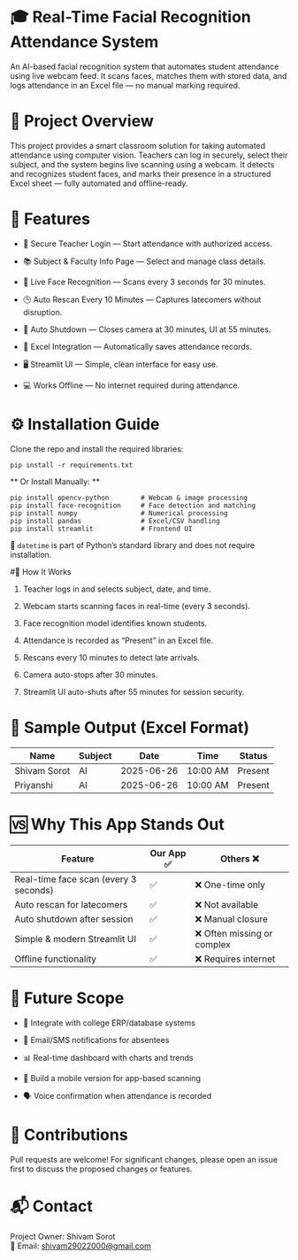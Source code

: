 # 🎓 Real-Time Facial Recognition Attendance System
An AI-based facial recognition system that automates student attendance using live webcam feed. It scans faces, matches them with stored data, and logs attendance in an Excel file — no manual marking required.

# 📌 Project Overview
This project provides a smart classroom solution for taking automated attendance using computer vision. Teachers can log in securely, select their subject, and the system begins live scanning using a webcam. It detects and recognizes student faces, and marks their presence in a structured Excel sheet — fully automated and offline-ready.

# 🔑 Features
* 🔐 Secure Teacher Login — Start attendance with authorized access.

* 📚 Subject & Faculty Info Page — Select and manage class details.

* 🎥 Live Face Recognition — Scans every 3 seconds for 30 minutes.

* 🕒 Auto Rescan Every 10 Minutes — Captures latecomers without disruption.

* 🛑 Auto Shutdown — Closes camera at 30 minutes, UI at 55 minutes.

* 📁 Excel Integration — Automatically saves attendance records.

* 🖥️ Streamlit UI — Simple, clean interface for easy use.

* 💻 Works Offline — No internet required during attendance.

# ⚙️ Installation Guide
Clone the repo and install the required libraries:
``` 
pip install -r requirements.txt  
```
** Or Install Manually: **
```
pip install opencv-python        # Webcam & image processing
pip install face-recognition     # Face detection and matching
pip install numpy                # Numerical processing
pip install pandas               # Excel/CSV handling
pip install streamlit            # Frontend UI  
```
🧠 `datetime` is part of Python’s standard library and does not require installation.

#🚦 How It Works
1. Teacher logs in and selects subject, date, and time.

2. Webcam starts scanning faces in real-time (every 3 seconds).

3. Face recognition model identifies known students.

4. Attendance is recorded as “Present” in an Excel file.

5. Rescans every 10 minutes to detect late arrivals.

6. Camera auto-stops after 30 minutes.

7. Streamlit UI auto-shuts after 55 minutes for session security.

# 📄 Sample Output (Excel Format)
|Name|	Subject|	Date|	Time|	Status|  
|----|---------|------|-----|-------|
|Shivam Sorot|	AI|	2025-06-26|	10:00 AM|	Present|
|Priyanshi |	AI	|2025-06-26|	10:00 AM|	Present|

# 🆚 Why This App Stands Out
|Feature	|Our App ✅	|Others ❌|  
|---------|-----------|-----------|
|Real-time face scan (every 3 seconds)|	✅	|❌ One-time only|
|Auto rescan for latecomers	|✅|	❌ Not available|
|Auto shutdown after session	|✅|	❌ Manual closure|
|Simple & modern Streamlit UI|	✅	|❌ Often missing or complex|
|Offline functionality	|✅	|❌ Requires internet|

# 🚀 Future Scope
* 🔗 Integrate with college ERP/database systems

* 📩 Email/SMS notifications for absentees

* 📊 Real-time dashboard with charts and trends

* 📱 Build a mobile version for app-based scanning

* 🗣️ Voice confirmation when attendance is recorded

# 🤝 Contributions
Pull requests are welcome!
For significant changes, please open an issue first to discuss the proposed changes or features.

# 📬 Contact
Project Owner: Shivam Sorot  
📧 Email: shivam29022000@gmail.com
